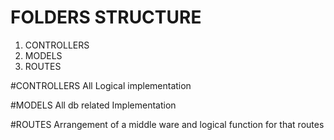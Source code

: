 # FOLDERS STRUCTURE

1) CONTROLLERS
2) MODELS
3) ROUTES


#CONTROLLERS
   All Logical implementation
 
#MODELS
   All db related Implementation
   
#ROUTES
   Arrangement of a middle ware and logical function for that routes
